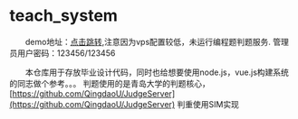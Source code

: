 # teach_system
&emsp;&emsp;demo地址：[点击跳转](http://heiout.tapme.top),注意因为vps配置较低，未运行编程题判题服务.
管理员用户密码：123456/123456

&emsp;&emsp;本仓库用于存放毕业设计代码，同时也给想要使用node.js，vue.js构建系统的同志做个参考。。。
判题使用的是青岛大学的判题核心，[https://github.com/QingdaoU/JudgeServer](https://github.com/QingdaoU/JudgeServer)
判重使用SIM实现
